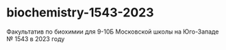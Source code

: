 # biochemistry-1543-2023
Факультатив по биохимии для 9-10Б Московской школы на Юго-Западе № 1543 в 2023 году
